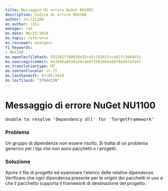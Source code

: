 ```yaml
---
title: Messaggio di errore NuGet NU1001
description: Codice di errore NU1100
author: zhili1208
ms.author: lzhi
manager: rob
ms.date: 06/25/2018
ms.topic: reference
ms.reviewer: anangaur
f1_keywords:
- NU1100
ms.openlocfilehash: 591382f7b0026d35c41c78301fccdd1fc3864b31
ms.sourcegitcommit: 8e3546ab630a24cde8725610b6a68f8eb87afa47
ms.translationtype: MT
ms.contentlocale: it-IT
ms.lasthandoff: 07/05/2018
ms.locfileid: "37844230"
---
```

# <a name="nuget-error-nu1100"></a>Messaggio di errore NuGet NU1100

<pre>Unable to resolve 'Dependency dll' for 'TargetFramework'</pre>

### <a name="issue"></a>Problema
Un gruppo di dipendenze non essere risolto. Si tratta di un problema generico per i tipi che non sono pacchetti o i progetti.

### <a name="solution"></a>Soluzione
Aprire il file di progetto ed esaminare l'elenco delle relative dipendenze. Verificare che ogni dipendenza presente per le origini dei pacchetti in uso e che il pacchetto supporta il framework di destinazione del progetto.